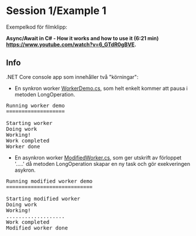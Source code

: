 # Session 1/Example 1

Exempelkod för filmklipp:

**Async/Await in C# - How it works and how to use it (6:21 min)<br>
https://www.youtube.com/watch?v=6_GTdR0gBVE.**

## Info
.NET Core console app som innehåller två "körningar":

- En synkron worker [WorkerDemo.cs](Example_1/WorkerDemo.cs), som helt enkelt kommer att pausa i metoden LongOperation.
<pre>
Running worker demo
===================

Starting worker
Doing work
Working!
Work completed
Worker done
</pre>

- En asynkron worker [ModifiedWorker.cs](Example_1/ModifiedWorkerDemo.cs), som ger utskrift av förloppet '.....' då metoden LongOperation skapar en ny task och gör exekveringen asykron.
<pre>
Running modified worker demo
============================

Starting modified worker
Doing work
Working!
...................
Work completed
Modified worker done
</pre>
